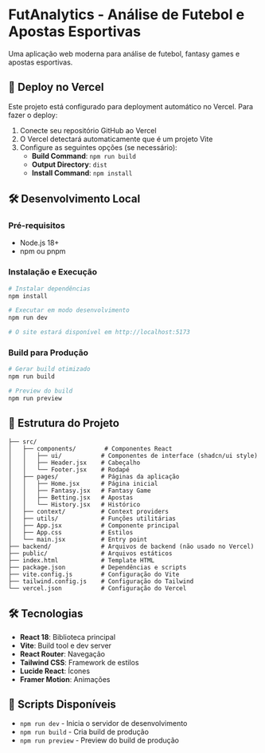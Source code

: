 # FutAnalytics - Análise de Futebol e Apostas Esportivas

Uma aplicação web moderna para análise de futebol, fantasy games e apostas esportivas.

## 🚀 Deploy no Vercel

Este projeto está configurado para deployment automático no Vercel. Para fazer o deploy:

1. Conecte seu repositório GitHub ao Vercel
2. O Vercel detectará automaticamente que é um projeto Vite
3. Configure as seguintes opções (se necessário):
   - **Build Command**: `npm run build`
   - **Output Directory**: `dist`
   - **Install Command**: `npm install`

## 🛠️ Desenvolvimento Local

### Pré-requisitos
- Node.js 18+ 
- npm ou pnpm

### Instalação e Execução

```bash
# Instalar dependências
npm install

# Executar em modo desenvolvimento
npm run dev

# O site estará disponível em http://localhost:5173
```

### Build para Produção

```bash
# Gerar build otimizado
npm run build

# Preview do build
npm run preview
```

## 📁 Estrutura do Projeto

```
├── src/
│   ├── components/        # Componentes React
│   │   ├── ui/           # Componentes de interface (shadcn/ui style)
│   │   ├── Header.jsx    # Cabeçalho
│   │   └── Footer.jsx    # Rodapé
│   ├── pages/            # Páginas da aplicação
│   │   ├── Home.jsx      # Página inicial
│   │   ├── Fantasy.jsx   # Fantasy Game
│   │   ├── Betting.jsx   # Apostas
│   │   └── History.jsx   # Histórico
│   ├── context/          # Context providers
│   ├── utils/            # Funções utilitárias
│   ├── App.jsx           # Componente principal
│   ├── App.css           # Estilos
│   └── main.jsx          # Entry point
├── backend/              # Arquivos de backend (não usado no Vercel)
├── public/               # Arquivos estáticos
├── index.html            # Template HTML
├── package.json          # Dependências e scripts
├── vite.config.js        # Configuração do Vite
├── tailwind.config.js    # Configuração do Tailwind
└── vercel.json           # Configuração do Vercel
```

## 🛠️ Tecnologias

- **React 18**: Biblioteca principal
- **Vite**: Build tool e dev server
- **React Router**: Navegação
- **Tailwind CSS**: Framework de estilos
- **Lucide React**: Ícones
- **Framer Motion**: Animações

## 📝 Scripts Disponíveis

- `npm run dev` - Inicia o servidor de desenvolvimento
- `npm run build` - Cria build de produção
- `npm run preview` - Preview do build de produção

